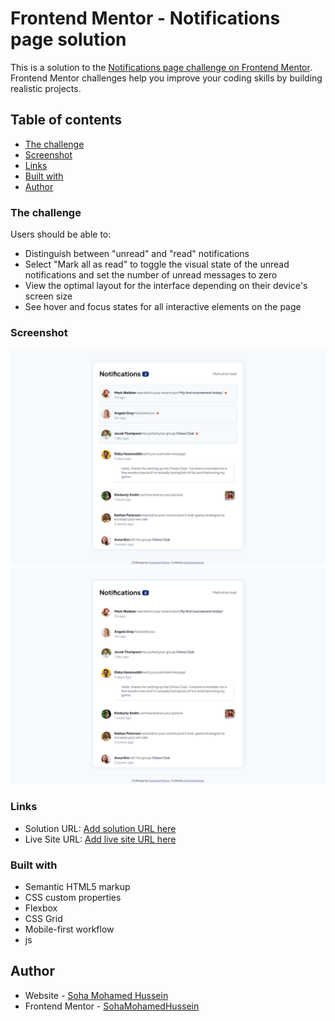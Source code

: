 # Frontend Mentor - Notifications page solution

This is a solution to the [Notifications page challenge on Frontend Mentor](https://www.frontendmentor.io/challenges/notifications-page-DqK5QAmKbC). Frontend Mentor challenges help you improve your coding skills by building realistic projects. 

## Table of contents

  - [The challenge](#the-challenge)
  - [Screenshot](#screenshot)
  - [Links](#links)
  - [Built with](#built-with)
- [Author](#author)



### The challenge

Users should be able to:

- Distinguish between "unread" and "read" notifications
- Select "Mark all as read" to toggle the visual state of the unread notifications and set the number of unread messages to zero
- View the optimal layout for the interface depending on their device's screen size
- See hover and focus states for all interactive elements on the page

### Screenshot

![](./Notifications%20page1%20.png)
![](./Notifications%20page%20.png)

### Links

- Solution URL: [Add solution URL here]()
- Live Site URL: [Add live site URL here](Recording%202024-05-02%20074806.mp4)

### Built with

- Semantic HTML5 markup
- CSS custom properties
- Flexbox
- CSS Grid
- Mobile-first workflow
- js


## Author

- Website - [Soha Mohamed Hussein]()
- Frontend Mentor - [SohaMohamedHussein](https://www.frontendmentor.io/profile/SohaMohamedHussein)


